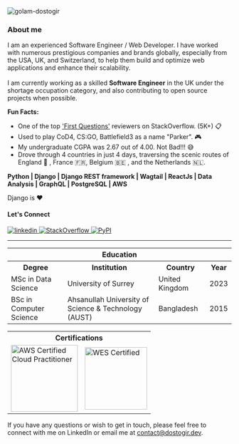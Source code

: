 <img src="https://komarev.com/ghpvc/?username=dostogircse171&style=for-the-badge" alt="golam-dostogir" />

### About me  
<p>I am an experienced Software Engineer / Web Developer. I have worked with numerous prestigious companies and brands globally, especially from the USA, UK, and Switzerland, to help them build and optimize web applications and enhance their scalability.<br><br>I am currently working as a skilled <b>Software Engineer</b> in the UK under the shortage occupation category, and also contributing to open source projects when possible.</p>

<b>Fun Facts:</b>
-  One of the top <a href="https://stackoverflow.com/review/first-questions/stats">'First Questions'</a> reviewers on StackOverflow. (5K+) 📋
-  Used to play CoD4, CS:GO, Battlefield3 as a name "Parker". 🎮
-  My undergraduate CGPA was 2.67 out of 4.00. Not Bad!!! 😅
-  Drove through 4 countries in just 4 days, traversing the scenic routes of England 🏴󠁧󠁢󠁥󠁮󠁧󠁿 , France 🇫🇷, Belgium 🇧🇪 , and the Netherlands 🇳🇱.

<p><b>Python | Django | Django REST framework | Wagtail | ReactJs | Data Analysis | GraphQL | PostgreSQL | AWS</b></p>
Django is ❤️

<h4>Let's Connect</h4>
<a href="https://linkedin.com/in/gdapu">
<img src="https://img.shields.io/badge/linkedin-%231E77B5.svg?&style=for-the-badge&logo=linkedin&logoColor=white" alt="linkedin" />
</a>
<a href="https://stackoverflow.com/users/3443037/dostogircse171?tab=profile">
<img src="https://img.shields.io/badge/stackoverflow-%23F28032.svg?&style=for-the-badge&logo=stackoverflow&logoColor=white" alt="StackOverflow" />
</a>
<a href="https://pypi.org/user/dostogircse171/">
<img src="https://img.shields.io/badge/PyPI_Projects-%2373B0C9.svg?&style=for-the-badge&logo=pypi&logoColor=white" alt="PyPI" />
</a>
<hr>
<table>
   <tr>
        <th colspan="4">Education</th>
    </tr>
  <tr>
    <th>Degree</th>
    <th>Institution</th>
    <th>Country</th>
    <th>Year</th>
  </tr>
  <tr>
    <td>MSc in Data Science</td>
    <td>University of Surrey</td>
    <td>United Kingdom</td>
    <td>2023</td>
  </tr>
  <tr>
    <td>BSc in Computer Science</td>
    <td>Ahsanullah University of Science & Technology (AUST)</td>
    <td>Bangladesh</td>
    <td>2015</td>
  </tr>
</table>

<table>
    <tr>
        <th colspan="2">Certifications</th>
    </tr>
    <tr>
        <td>
            <a href="https://www.credly.com/badges/45a7faaf-a376-43ab-8004-3e5b19385f37" target="_blank">
                <img src="https://images.credly.com/size/680x680/images/00634f82-b07f-4bbd-a6bb-53de397fc3a6/image.png" alt="AWS Certified Cloud Practitioner" height="150"/>
            </a>
        </td>
        <td>
            <a href="https://www.credly.com/badges/878f81e3-4e6c-4c28-bdfb-106ef7350b7d" target="_blank">
                <img src="https://images.credly.com/size/680x680/images/0ab5b829-02ae-4a73-ac82-ab9798fb76e9/157a788a3a7d3880f574c2cdaf0b97d5.png" alt="WES Certified" height="140"/>
            </a>
        </td>
    </tr>
</table>
<p>If you have any questions or wish to get in touch, please feel free to connect with me on LinkedIn or email me at <a href="mailto:contact@dostogir.dev">contact@dostogir.dev</a>.</p>



